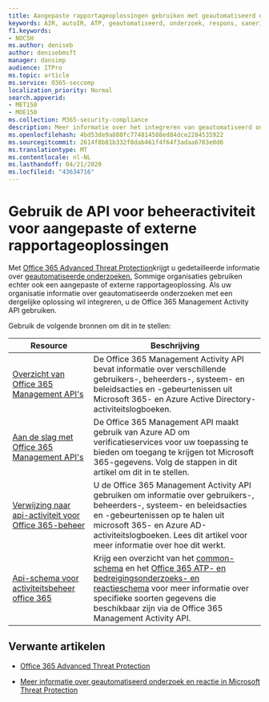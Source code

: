 ```yaml
---
title: Aangepaste rapportageoplossingen gebruiken met geautomatiseerd onderzoek en respons
keywords: AIR, autoIR, ATP, geautomatiseerd, onderzoek, respons, sanering, bedreigingen, geavanceerd, bedreiging, bescherming
f1.keywords:
- NOCSH
ms.author: deniseb
author: denisebmsft
manager: dansimp
audience: ITPro
ms.topic: article
ms.service: O365-seccomp
localization_priority: Normal
search.appverid:
- MET150
- MOE150
ms.collection: M365-security-compliance
description: Meer informatie over het integreren van geautomatiseerd onderzoek en respons met een aangepaste of externe rapportageoplossing.
ms.openlocfilehash: 4bd53de9a880fc774814588ed84dce2284535922
ms.sourcegitcommit: 2614f8b81b332f8dab461f4f64f3adaa6703e0d6
ms.translationtype: MT
ms.contentlocale: nl-NL
ms.lasthandoff: 04/21/2020
ms.locfileid: "43634716"
---
```

# <a name="use-the-management-activity-api-for-custom-or-third-party-reporting-solutions"></a>Gebruik de API voor beheeractiviteit voor aangepaste of externe rapportageoplossingen

Met [Office 365 Advanced Threat Protection](https://docs.microsoft.com/microsoft-365/security/office-365-security/office-365-atp)krijgt u gedetailleerde informatie over [geautomatiseerde onderzoeken.](air-view-investigation-results.md) Sommige organisaties gebruiken echter ook een aangepaste of externe rapportageoplossing. Als uw organisatie informatie over geautomatiseerde onderzoeken met een dergelijke oplossing wil integreren, u de Office 365 Management Activity API gebruiken.

Gebruik de volgende bronnen om dit in te stellen:

|Resource  |Beschrijving  |
|---------|---------|
|[Overzicht van Office 365 Management API's](https://docs.microsoft.com/office/office-365-management-api/office-365-management-apis-overview)     |De Office 365 Management Activity API bevat informatie over verschillende gebruikers-, beheerders-, systeem- en beleidsacties en -gebeurtenissen uit Microsoft 365- en Azure Active Directory-activiteitslogboeken.         |
|[Aan de slag met Office 365 Management API's](https://docs.microsoft.com/office/office-365-management-api/get-started-with-office-365-management-apis)     |De Office 365 Management API maakt gebruik van Azure AD om verificatieservices voor uw toepassing te bieden om toegang te krijgen tot Microsoft 365-gegevens. Volg de stappen in dit artikel om dit in te stellen.          |
|[Verwijzing naar api-activiteit voor Office 365-beheer](https://docs.microsoft.com/office/office-365-management-api/office-365-management-activity-api-reference)     |U de Office 365 Management Activity API gebruiken om informatie over gebruikers-, beheerders-, systeem- en beleidsacties en -gebeurtenissen op te halen uit microsoft 365- en Azure AD-activiteitslogboeken. Lees dit artikel voor meer informatie over hoe dit werkt.        |
|[Api-schema voor activiteitsbeheer office 365](https://docs.microsoft.com/office/office-365-management-api/office-365-management-activity-api-schema)     |Krijg een overzicht van het [common-schema](https://docs.microsoft.com/office/office-365-management-api/office-365-management-activity-api-schema#common-schema) en het [Office 365 ATP- en bedreigingsonderzoeks- en reactieschema](https://docs.microsoft.com/office/office-365-management-api/office-365-management-activity-api-schema#office-365-advanced-threat-protection-and-threat-investigation-and-response-schema) voor meer informatie over specifieke soorten gegevens die beschikbaar zijn via de Office 365 Management Activity API.         |

## <a name="related-articles"></a>Verwante artikelen

- [Office 365 Advanced Threat Protection](office-365-atp.md)

- [Meer informatie over geautomatiseerd onderzoek en reactie in Microsoft Threat Protection](https://docs.microsoft.com/microsoft-365/security/mtp/mtp-autoir)
